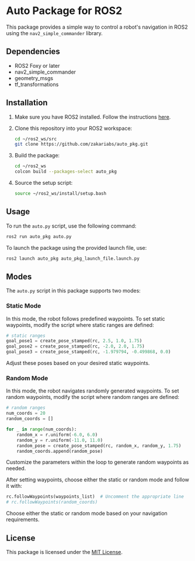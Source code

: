 # Auto Package for ROS2

This package provides a simple way to control a robot's navigation in ROS2 using the `nav2_simple_commander` library.

## Dependencies

- ROS2 Foxy or later
- nav2_simple_commander
- geometry_msgs
- tf_transformations

## Installation

1. Make sure you have ROS2 installed. Follow the instructions [here](https://docs.ros.org/en/humble/Installation.html).

2. Clone this repository into your ROS2 workspace:

    ```bash
    cd ~/ros2_ws/src
    git clone https://github.com/zakariabs/auto_pkg.git
    ```

3. Build the package:

    ```bash
    cd ~/ros2_ws
    colcon build --packages-select auto_pkg
    ```

4. Source the setup script:

    ```bash
    source ~/ros2_ws/install/setup.bash
    ```

## Usage

To run the `auto.py` script, use the following command:

```bash
ros2 run auto_pkg auto.py
```

To launch the package using the provided launch file, use:

```bash
ros2 launch auto_pkg auto_pkg_launch_file.launch.py
```

## Modes

The `auto.py` script in this package supports two modes:

### Static Mode

In this mode, the robot follows predefined waypoints. To set static waypoints, modify the script where static ranges are defined:

```python
# static ranges
goal_pose1 = create_pose_stamped(rc, 2.5, 1.0, 1.75)
goal_pose2 = create_pose_stamped(rc, -2.0, 2.0, 1.75)
goal_pose3 = create_pose_stamped(rc, -1.979794, -0.499868, 0.0)
```

Adjust these poses based on your desired static waypoints.

### Random Mode

In this mode, the robot navigates randomly generated waypoints. To set random waypoints, modify the script where random ranges are defined:

```python
# random ranges
num_coords = 20
random_coords = []

for _ in range(num_coords):
    random_x = r.uniform(-6.0, 6.0)
    random_y = r.uniform(-11.0, 11.0)
    random_pose = create_pose_stamped(rc, random_x, random_y, 1.75)
    random_coords.append(random_pose)
```

Customize the parameters within the loop to generate random waypoints as needed.

After setting waypoints, choose either the static or random mode and follow it with:

```python
rc.followWaypoints(waypoints_list)  # Uncomment the appropriate line
# rc.followWaypoints(random_coords)
```

Choose either the static or random mode based on your navigation requirements.

## License

This package is licensed under the [MIT License](LICENSE).
```
